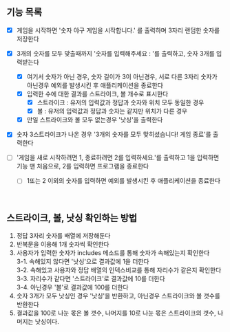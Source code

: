 ## 기능 목록

- [x] 게임을 시작하면 '숫자 야구 게임을 시작합니다.' 를 출력하며 3자리 랜덤한 숫자를 저장한다

- [x] 3개의 숫자를 모두 맞출때까지 '숫자를 입력해주세요 : '를 출력하고, 숫자 3개를 입력받는다

  - [x] 여기서 숫자가 아닌 경우, 숫자 길이가 3이 아닌경우, 서로 다른 3자리 숫자가 아닌경우 예외를 발생시킨 후 애플리케이션을 종료한다
  - [x] 입력한 수에 대한 결과를 스트라이크, 볼 개수로 표시한다
    - [x] 스트라이크 : 유저의 입력값과 정답과 숫자와 위치 모두 동일한 경우
    - [x] 볼 : 유저의 입력값과 정답과 숫자는 같지만 위치가 다른 경우
  - [x] 만일 스트라이크와 볼 모두 없는경우 '낫싱'을 출력한다

- [x] 숫자 3스트라이크가 나온 경우 '3개의 숫자를 모두 맞히셨습니다! 게임 종료'를 출력한다
- [ ] '게임을 새로 시작하려면 1, 종료하려면 2를 입력하세요.'를 출력하고 1을 입력하면 기능 맨 처음으로, 2를 입력하면 프로그램을 종료한다
  - [ ] 1또는 2 이외의 숫자를 입력하면 예외를 발생시킨 후 애플리케이션을 종료한다

<br />

## 스트라이크, 볼, 낫싱 확인하는 방법

1. 정답 3자리 숫자를 배열에 저장해둔다
2. 반복문을 이용해 1개 숫자씩 확인한다
3. 사용자가 입력한 숫자가 includes 메소드를 통해 숫자가 속해있는지 확인한다 <br />
   3-1. 속해있지 않다면 '낫싱'으로 결과값에 1을 더한다 <br />
   3-2. 속해있고 사용자와 정답 배열의 인덱스비교를 통해 자리수가 같은지 확인한다 <br />
   3-3. 자리수가 같다면 '스트라이크'로 결과값에 10를 더한다 <br />
   3-4. 아닌경우 '볼'로 결과값에 100를 더한다 <br />
4. 숫자 3개가 모두 낫싱인 경우 '낫싱'을 반환하고, 아닌경우 스트라이크와 볼 갯수를 반환한다
5. 결과값을 100로 나눈 몫은 볼 갯수, 나머지를 10로 나눈 몫은 스트라이크의 갯수, 나머지는 낫싱이다.
